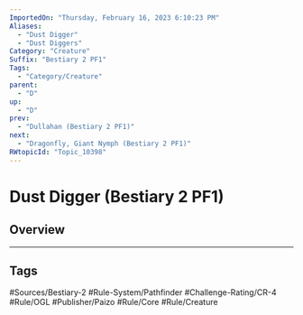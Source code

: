 ```yaml
---
ImportedOn: "Thursday, February 16, 2023 6:10:23 PM"
Aliases:
  - "Dust Digger"
  - "Dust Diggers"
Category: "Creature"
Suffix: "Bestiary 2 PF1"
Tags:
  - "Category/Creature"
parent:
  - "D"
up:
  - "D"
prev:
  - "Dullahan (Bestiary 2 PF1)"
next:
  - "Dragonfly, Giant Nymph (Bestiary 2 PF1)"
RWtopicId: "Topic_10398"
---
```

# Dust Digger (Bestiary 2 PF1)
## Overview

---
## Tags
#Sources/Bestiary-2 #Rule-System/Pathfinder #Challenge-Rating/CR-4 #Rule/OGL #Publisher/Paizo #Rule/Core #Rule/Creature

